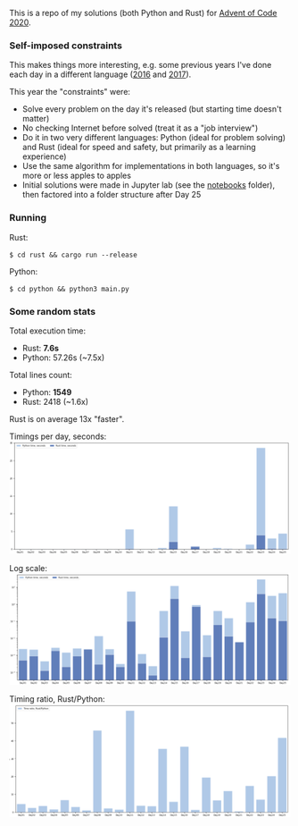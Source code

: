 
This is a repo of my solutions (both Python and Rust) for [Advent of Code 2020](https://adventofcode.com/2020/about).

### Self-imposed constraints
This makes things more interesting, e.g. some previous years I've done each day in a different language ([2016](https://github.com/rshest/advent-2016) and [2017](https://github.com/rshest/advent-2017)).

This year the "constraints" were:
* Solve every problem on the day it's released (but starting time doesn't matter)
* No checking Internet before solved (treat it as a "job interview")
* Do it in two very different languages: Python (ideal for problem solving) and Rust (ideal for speed and safety, but primarily as a learning experience)
* Use the same algorithm for implementations in both languages, so it's more or less apples to apples
* Initial solutions were made in Jupyter lab (see the [notebooks](notebooks) folder), then factored into a folder structure after Day 25

### Running

Rust:
```
$ cd rust && cargo run --release
```

Python:
```
$ cd python && python3 main.py
```

### Some random stats

Total execution time: 
* Rust: **7.6s**
* Python: 57.26s (~7.5x)

Total lines count: 
* Python: **1549**
* Rust: 2418 (~1.6x)

Rust is on average 13x "faster".

Timings per day, seconds:
![](output/timing.png)

Log scale:
![](output/timing-logscale.png)

Timing ratio, Rust/Python:
![](output/timing-ratio.png)
